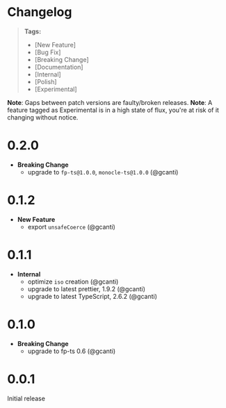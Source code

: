 # Changelog

> **Tags:**
>
> * [New Feature]
> * [Bug Fix]
> * [Breaking Change]
> * [Documentation]
> * [Internal]
> * [Polish]
> * [Experimental]

**Note**: Gaps between patch versions are faulty/broken releases. **Note**: A feature tagged as Experimental is in a
high state of flux, you're at risk of it changing without notice.

# 0.2.0

* **Breaking Change**
  * upgrade to `fp-ts@1.0.0`, `monocle-ts@1.0.0` (@gcanti)

# 0.1.2

* **New Feature**
  * export `unsafeCoerce` (@gcanti)

# 0.1.1

* **Internal**
  * optimize `iso` creation (@gcanti)
  * upgrade to latest prettier, 1.9.2 (@gcanti)
  * upgrade to latest TypeScript, 2.6.2 (@gcanti)

# 0.1.0

* **Breaking Change**
  * upgrade to fp-ts 0.6 (@gcanti)

# 0.0.1

Initial release
